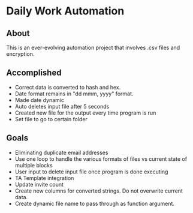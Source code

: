 # Daily Work Automation

## About 

This is an ever-evolving automation project that involves .csv files and encryption.
<br>

## Accomplished
* Correct data is converted to hash and hex. 
* Date format remains in "dd mmm, yyyy" format.
* Made date dynamic
* Auto deletes input file after 5 seconds
* Created new file for the output every time program is run
* Set file to go to certain folder

## Goals

* Eliminating duplicate email addresses
* Use one loop to handle the various formats of files vs current state of multiple blocks
* User input to delete input file once program is done executing
* TA Template integration
* Update invite count
* Create new columns for converted strings. Do not overwrite current data.
* Create dynamic file name to pass through as function argument.